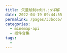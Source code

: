 ```yaml
---
title: 矢量绘制edit.js详解
date: 2022-04-19 09:44:55
permalink: /pages/33bcc6/
categories:
  - minemap-api
  - 插件合集
tags:
  - 
---
```

